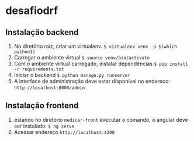 # desafiodrf

## Instalação backend

1. No diretório raiz, criar um virtualenv.
`$ virtualenv venv -p $(which python3)`
2. Carregar o ambiente virtual
`$ source venv/bin/activate`
3. Com o ambiente virtual carregado,  instalar dependências
`$ pip install -r requirements.txt`
4. Iniciar o backend
`$ python manage.py runserver`
5. A interface de administração deve estar disponível no endereco:
`http://localhost:8000/admin`



## Instalação frontend

1. estando no diretório `medicar-front` executar o comando, o angular deve ser instalado:
`$ ng serve`
2. Acessar endereço `http://localhost:4200`
